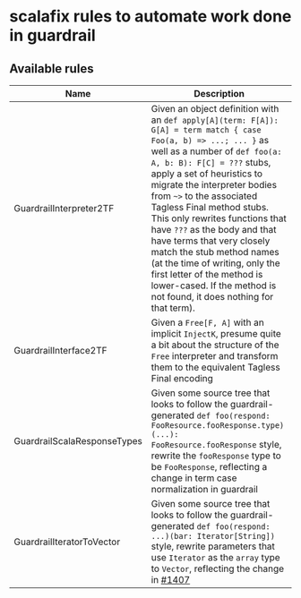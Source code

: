 scalafix rules to automate work done in guardrail
===

Available rules
---

| Name                        | Description                                                                   |
| --------------------------- | ----------------------------------------------------------------------------- |
| GuardrailInterpreter2TF     | Given an object definition with an `def apply[A](term: F[A]): G[A] = term match { case Foo(a, b) => ...; ... }` as well as a number of `def foo(a: A, b: B): F[C] = ???` stubs, apply a set of heuristics to migrate the interpreter bodies from `~>` to the associated Tagless Final method stubs.<br />This only rewrites functions that have `???` as the body and that have terms that very closely match the stub method names (at the time of writing, only the first letter of the method is lower-cased. If the method is not found, it does nothing for that term). |
| GuardrailInterface2TF       | Given a `Free[F, A]` with an implicit `InjectK`, presume quite a bit about the structure of the `Free` interpreter and transform them to the equivalent Tagless Final encoding |
| GuardrailScalaResponseTypes | Given some source tree that looks to follow the guardrail-generated `def foo(respond: FooResource.fooResponse.type)(...): FooResource.fooResponse` style, rewrite the `fooResponse` type to be `FooResponse`, reflecting a change in term case normalization in guardrail |
| GuardrailIteratorToVector   | Given some source tree that looks to follow the guardrail-generated `def foo(respond: ...)(bar: Iterator[String])` style, rewrite parameters that use `Iterator` as the `array` type to `Vector`, reflecting the change in [#1407](https://github.com/guardrail-dev/guardrail/pull/1407) |
